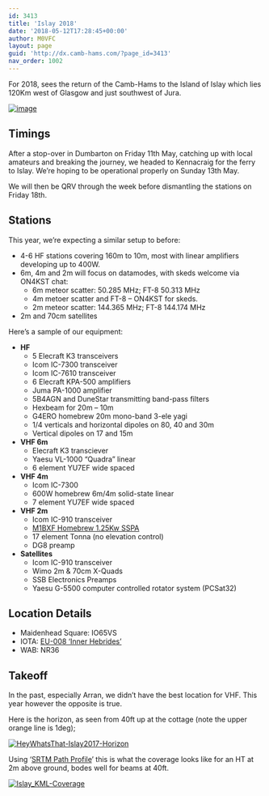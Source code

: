 ```yaml
---
id: 3413
title: 'Islay 2018'
date: '2018-05-12T17:28:45+00:00'
author: M0VFC
layout: page
guid: 'http://dx.camb-hams.com/?page_id=3413'
nav_order: 1002
---
```


For 2018, sees the return of the Camb-Hams to the Island of Islay which lies 120Km west of Glasgow and just southwest of Jura.

[![image](http://dx.camb-hams.com/wp-content/uploads/2017/04/image_thumb.png "image")](http://dx.camb-hams.com/wp-content/uploads/2017/04/image.png)

## Timings

After a stop-over in Dumbarton on Friday 11th May, catching up with local amateurs and breaking the journey, we headed to Kennacraig for the ferry to Islay. We’re hoping to be operational properly on Sunday 13th May.

We will then be QRV through the week before dismantling the stations on Friday 18th.

## Stations

This year, we’re expecting a similar setup to before:

- 4-6 HF stations covering 160m to 10m, most with linear amplifiers developing up to 400W.
- 6m, 4m and 2m will focus on datamodes, with skeds welcome via ON4KST chat: 
    - 6m meteor scatter: 50.285 MHz; FT-8 50.313 MHz
    - 4m metoer scatter and FT-8 – ON4KST for skeds.
    - 2m meteor scatter: 144.365 MHz; FT-8 144.174 MHz
- 2m and 70cm satellites

Here’s a sample of our equipment:

- **HF**
    - 5 Elecraft K3 transceivers
    - Icom IC-7300 transceiver
    - Icom IC-7610 transceiver
    - 6 Elecraft KPA-500 amplifiers
    - Juma PA-1000 amplifier
    - 5B4AGN and DuneStar transmitting band-pass filters
    - Hexbeam for 20m – 10m
    - G4ERO homebrew 20m mono-band 3-ele yagi
    - 1/4 verticals and horizontal dipoles on 80, 40 and 30m
    - Vertical dipoles on 17 and 15m
- **VHF 6m**
    - Elecraft K3 transciever
    - Yaesu VL-1000 “Quadra” linear
    - 6 element YU7EF wide spaced
- **VHF 4m**
    - Icom IC-7300
    - 600W homebrew 6m/4m solid-state linear
    - 7 element YU7EF wide spaced
- **VHF 2m**
    - Icom IC-910 transceiver
    - [M1BXF Homebrew 1.25Kw SSPA](http://www.geekshed.co.uk/144mhz-1-25kw-sspa-amplifier/)
    - 17 element Tonna (no elevation control)
    - DG8 preamp
- **Satellites**
    - Icom IC-910 transceiver
    - Wimo 2m &amp; 70cm X-Quads
    - SSB Electronics Preamps
    - Yaesu G-5500 computer controlled rotator system (PCSat32)

## Location Details

- Maidenhead Square: IO65VS
- IOTA: [EU-008 ‘Inner Hebrides’](https://www.rsgbiota.org/info/search.php?q=EU-008)
- WAB: NR36

## Takeoff

In the past, especially Arran, we didn’t have the best location for VHF. This year however the opposite is true.

Here is the horizon, as seen from 40ft up at the cottage (note the upper orange line is 1deg);

[![HeyWhatsThat-Islay2017-Horizon](http://dx.camb-hams.com/wp-content/uploads/2017/04/HeyWhatsThat-Islay2017-Horizon_thumb.jpg "HeyWhatsThat-Islay2017-Horizon")](http://dx.camb-hams.com/wp-content/uploads/2017/04/HeyWhatsThat-Islay2017-Horizon.jpg)

Using ‘[SRTM Path Profile](http://www.mike-willis.com/software.html)’ this is what the coverage looks like for an HT at 2m above ground, bodes well for beams at 40ft.

[![Islay_KML-Coverage](http://dx.camb-hams.com/wp-content/uploads/2017/04/Islay_KML-Coverage_thumb-1.jpg "Islay_KML-Coverage")](http://dx.camb-hams.com/wp-content/uploads/2017/04/Islay_KML-Coverage-1.jpg)